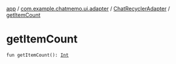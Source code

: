 [app](../../index.md) / [com.example.chatmemo.ui.adapter](../index.md) / [ChatRecyclerAdapter](index.md) / [getItemCount](./get-item-count.md)

# getItemCount

`fun getItemCount(): `[`Int`](https://kotlinlang.org/api/latest/jvm/stdlib/kotlin/-int/index.html)